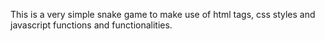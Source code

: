This is a very simple snake game to make use of html tags, css styles and javascript functions and functionalities.
